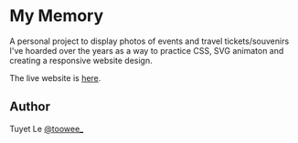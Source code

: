 # My Memory

A personal project to display photos of events and travel tickets/souvenirs I've hoarded over the years as a way to practice CSS, SVG animaton and creating a responsive website design.

The live website is [here](https://toowee-le.github.io/mymemory/).

## Author
Tuyet Le [@toowee_](https://twitter.com/toowee_)